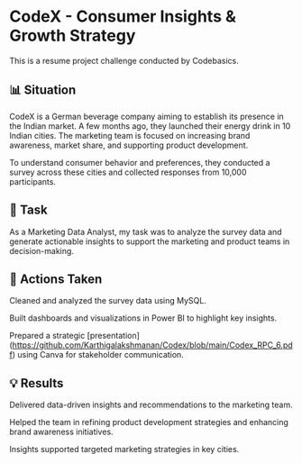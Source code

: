 # CodeX - Consumer Insights & Growth Strategy
This is a resume project challenge conducted by Codebasics.

## 📊 Situation
CodeX is a German beverage company aiming to establish its presence in the Indian market. A few months ago, they launched their energy drink in 10 Indian cities. The marketing team is focused on increasing brand awareness, market share, and supporting product development.

To understand consumer behavior and preferences, they conducted a survey across these cities and collected responses from 10,000 participants.

## 🎯 Task
As a Marketing Data Analyst, my task was to analyze the survey data and generate actionable insights to support the marketing and product teams in decision-making.

## 🚀 Actions Taken
Cleaned and analyzed the survey data using MySQL.

Built dashboards and visualizations in Power BI to highlight key insights.

Prepared a strategic [presentation] (https://github.com/Karthigalakshmanan/Codex/blob/main/Codex_RPC_6.pdf) using Canva for stakeholder communication.

## 💡 Results
Delivered data-driven insights and recommendations to the marketing team.

Helped the team in refining product development strategies and enhancing brand awareness initiatives.

Insights supported targeted marketing strategies in key cities.
